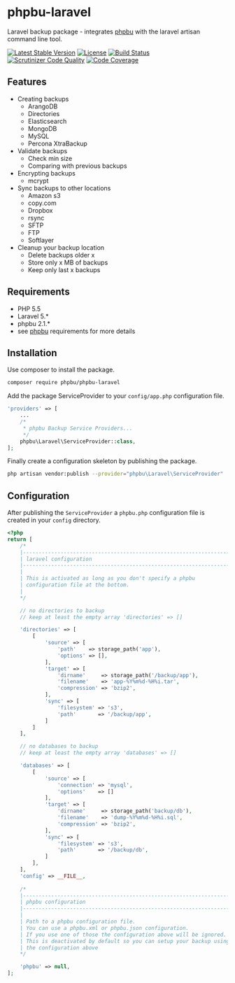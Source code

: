 # phpbu-laravel
Laravel backup package - integrates [phpbu](https://github.com/sebastianfeldmann/phpbu) with the laravel artisan command line tool.

[![Latest Stable Version](https://poser.pugx.org/phpbu/phpbu-laravel/v/stable.svg)](https://packagist.org/packages/phpbu/phpbu-laravel)
[![License](https://poser.pugx.org/phpbu/phpbu-laravel/license.svg)](https://packagist.org/packages/phpbu/phpbu-laravel)
[![Build Status](https://travis-ci.org/sebastianfeldmann/phpbu-laravel.svg?branch=master)](https://travis-ci.org/sebastianfeldmann/phpbu-laravel)
[![Scrutinizer Code Quality](https://scrutinizer-ci.com/g/sebastianfeldmann/phpbu-laravel/badges/quality-score.png?b=master)](https://scrutinizer-ci.com/g/sebastianfeldmann/phpbu-laravel/?branch=master)
[![Code Coverage](https://scrutinizer-ci.com/g/sebastianfeldmann/phpbu-laravel/badges/coverage.png?b=master)](https://scrutinizer-ci.com/g/sebastianfeldmann/phpbu-laravel/?branch=master)

## Features

* Creating backups
    + ArangoDB
    + Directories
    + Elasticsearch
    + MongoDB
    + MySQL
    + Percona XtraBackup
* Validate backups
    + Check min size
    + Comparing with previous backups
* Encrypting backups
    + mcrypt
* Sync backups to other locations
    + Amazon s3
    + copy.com
    + Dropbox
    + rsync
    + SFTP
    + FTP
    + Softlayer
* Cleanup your backup location
    + Delete backups older x
    + Store only x MB of backups
    + Keep only last x backups

## Requirements
* PHP 5.5
* Laravel 5.*
* phpbu 2.1.*
* see [phpbu](https://github.com/sebastianfeldmann/phpbu) requirements for more details

## Installation

Use composer to install the package.

```bash
composer require phpbu/phpbu-laravel
```

Add the package ServiceProvider to your `config/app.php` configuration file.

```php
'providers' => [
    ...
    /*
     * phpbu Backup Service Providers...
     */
    phpbu\Laravel\ServiceProvider::class,
];
```

Finally create a configuration skeleton by publishing the package.

```bash
php artisan vendor:publish --provider="phpbu\Laravel\ServiceProvider"
```

## Configuration

After publishing the `ServiceProvider` a `phpbu.php` configuration file is created in your `config` directory.

```php
<?php
return [
    /*
    |--------------------------------------------------------------------------
    | laravel configuration
    |--------------------------------------------------------------------------
    |
    | This is activated as long as you don't specify a phpbu
    | configuration file at the bottom.
    |
    */

    // no directories to backup
    // keep at least the empty array 'directories' => []

    'directories' => [
        [
            'source' => [
                'path'    => storage_path('app'),
                'options' => [],
            ],
            'target' => [
                'dirname'     => storage_path('/backup/app'),
                'filename'    => 'app-%Y%m%d-%H%i.tar',
                'compression' => 'bzip2',
            ],
            'sync' => [
                'filesystem' => 's3',
                'path'       => '/backup/app',
            ]
        ]
    ],

    // no databases to backup
    // keep at least the empty array 'databases' => []

    'databases' => [
        [
            'source' => [
                'connection' => 'mysql',
                'options'    => []
            ],
            'target' => [
                'dirname'     => storage_path('backup/db'),
                'filename'    => 'dump-%Y%m%d-%H%i.sql',
                'compression' => 'bzip2',
            ],
            'sync' => [
                'filesystem' => 's3',
                'path'       => '/backup/db',
            ]
        ],
    ],
    'config' => __FILE__,
    
    /*
    |--------------------------------------------------------------------------
    | phpbu configuration
    |--------------------------------------------------------------------------
    |
    | Path to a phpbu configuration file.
    | You can use a phpbu.xml or phpbu.json configuration.
    | If you use one of those the configuration above will be ignored.
    | This is deactivated by default so you can setup your backup using
    | the configuration above
    */

    'phpbu' => null,
];

```
